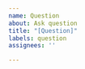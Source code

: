 ```yaml
---
name: Question
about: Ask question
title: "[Question]"
labels: question
assignees: ''

---
```


<!-- Please describe your problem in detail. We will respect every question, you don't have to worry about whether the problem is too simple -->
<!-- 请详细描述你的问题. 我们会尊重每一个问题, 你不必担心问题是否过于简单 -->
